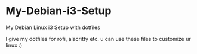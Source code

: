 # My-Debian-i3-Setup
My Debian Linux i3 Setup with dotfiles 

I give my dotfiles for rofi, alacritty etc. u can use these files to customize ur linux :)

